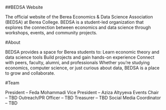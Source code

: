 ##BEDSA Website

The official website of the Berea Economics & Data Science Association (BEDSA) at Berea College.
BEDSA is a student-led organization that explores the connection between economics and data science through workshops, events, and community projects.

#About

BEDSA provides a space for Berea students to:
Learn economic theory and data science tools
Build projects and gain hands-on experience
Connect with peers, faculty, alumni, and professionals
Whether you’re studying economics, computer science, or just curious about data, BEDSA is a place to grow and collaborate.

#Team

President – Feda Mohammadi
Vice President – Aziza Altyyeva
Events Chair – TBD
Outreach/PR Officer – TBD
Treasurer – TBD
Social Media Coordinator – TBD
